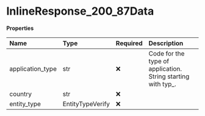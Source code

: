 # InlineResponse_200_87Data

**Properties**

| Name             | Type             | Required | Description                                                   |
| :--------------- | :--------------- | :------- | :------------------------------------------------------------ |
| application_type | str              | ❌       | Code for the type of application. String starting with typ\_. |
| country          | str              | ❌       |                                                               |
| entity_type      | EntityTypeVerify | ❌       |                                                               |
